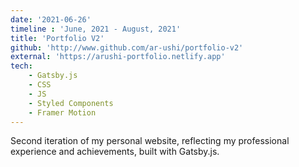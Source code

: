 ```yaml
---
date: '2021-06-26'
timeline : 'June, 2021 - August, 2021'
title: 'Portfolio V2'
github: 'http://www.github.com/ar-ushi/portfolio-v2'
external: 'https://arushi-portfolio.netlify.app'
tech: 
    - Gatsby.js
    - CSS
    - JS
    - Styled Components
    - Framer Motion
---
```


Second iteration of my personal website, reflecting my professional experience and achievements, built with Gatsby.js.